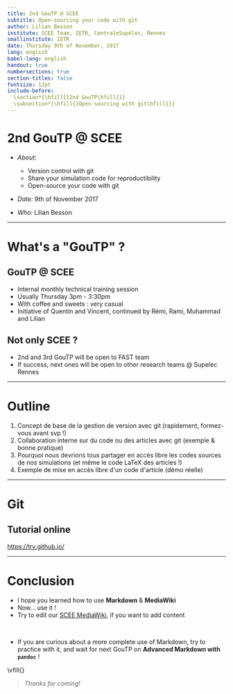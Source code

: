 ```yaml
---
title: 2nd GouTP @ SCEE
subtitle: Open-sourcing your code with git
author: Lilian Besson
institute: SCEE Team, IETR, CentraleSupélec, Rennes
smallinstitute: IETR
date: Thursday 9th of November, 2017
lang: english
babel-lang: english
handout: true
numbersections: true
section-titles: false
fontsize: 12pt
include-before:
  \section*{\hfill{}2nd GouTP\hfill{}}
  \subsection*{\hfill{}Open-sourcing with git\hfill{}}
---
```


# 2nd GouTP @ SCEE

- *About:*
    + Version control with git
    + Share your simulation code for reproductibility
    + Open-source your code with git

- *Date:* 9th of November 2017

- *Who:* Lilian Besson

---

# What's a "GouTP" ?

## GouTP @ SCEE
- Internal monthly technical training session
- Usually Thursday 3pm - 3:30pm
- With coffee and sweets : very casual
- Initiative of Quentin and Vincent, continued by Rémi, Rami, Muhammad and Lilian

## Not only SCEE ?
- 2nd and 3rd GouTP will be open to FAST team
- If success, next ones will be open to other research teams @ Supelec Rennes

---

# Outline
1. Concept de base de la gestion de version avec git (rapidement, formez-vous avant svp !)
2. Collaboration interne sur du code ou des articles avec git (exemple & bonne pratique)
3. Pourquoi nous devrions tous partager en accès libre les codes sources de nos simulations (et même le code LaTeX des articles !)
4. Exemple de mise en accès libre d'un code d'article (démo réelle)

---

# Git

## Tutorial online
https://try.github.io/

---

# Conclusion
- I hope you learned how to use **Markdown** & **MediaWiki**
- Now... use it !
- Try to edit our [SCEE MediaWiki](http://172.16.3.26), if you want to add content

<br>

- If you are curious about a more complete use of Markdown, try to practice with it, and wait for next GouTP on **Advanced Markdown with `pandoc`** !

\vfill{}

> *Thanks for coming!*
